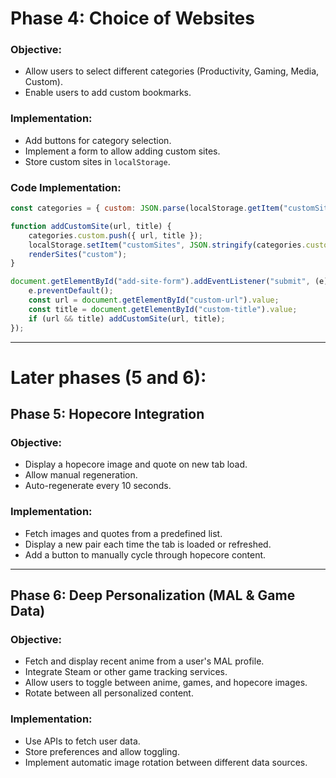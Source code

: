 # **Phase 4: Choice of Websites**
### **Objective:**
- Allow users to select different categories (Productivity, Gaming, Media, Custom).
- Enable users to add custom bookmarks.

### **Implementation:**
- Add buttons for category selection.
- Implement a form to allow adding custom sites.
- Store custom sites in `localStorage`.

### **Code Implementation:**
```javascript
const categories = { custom: JSON.parse(localStorage.getItem("customSites")) || [] };

function addCustomSite(url, title) {
    categories.custom.push({ url, title });
    localStorage.setItem("customSites", JSON.stringify(categories.custom));
    renderSites("custom");
}

document.getElementById("add-site-form").addEventListener("submit", (e) => {
    e.preventDefault();
    const url = document.getElementById("custom-url").value;
    const title = document.getElementById("custom-title").value;
    if (url && title) addCustomSite(url, title);
});
```

---

# Later phases (5 and 6):
## **Phase 5: Hopecore Integration**
### **Objective:**
- Display a hopecore image and quote on new tab load.
- Allow manual regeneration.
- Auto-regenerate every 10 seconds.

### **Implementation:**
- Fetch images and quotes from a predefined list.
- Display a new pair each time the tab is loaded or refreshed.
- Add a button to manually cycle through hopecore content.

---
## **Phase 6: Deep Personalization (MAL & Game Data)**
### **Objective:**
- Fetch and display recent anime from a user's MAL profile.
- Integrate Steam or other game tracking services.
- Allow users to toggle between anime, games, and hopecore images.
- Rotate between all personalized content.

### **Implementation:**
- Use APIs to fetch user data.
- Store preferences and allow toggling.
- Implement automatic image rotation between different data sources.
